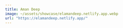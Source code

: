 ```yaml
---
title: Aman Deep
image: ~/assets/showcase/elamandeep.netlify.app.webp
url: "https://elamandeep.netlify.app/"
---
```

